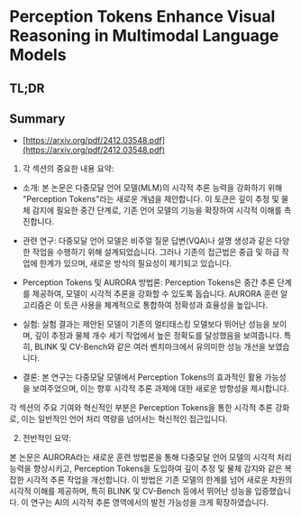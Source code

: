 # Perception Tokens Enhance Visual Reasoning in Multimodal Language Models
## TL;DR
## Summary
- [https://arxiv.org/pdf/2412.03548.pdf](https://arxiv.org/pdf/2412.03548.pdf)

1. 각 섹션의 중요한 내용 요약:

- 소개: 본 논문은 다중모달 언어 모델(MLM)의 시각적 추론 능력을 강화하기 위해 "Perception Tokens"라는 새로운 개념을 제안합니다. 이 토큰은 깊이 추정 및 물체 감지에 필요한 중간 단계로, 기존 언어 모델의 기능을 확장하여 시각적 이해를 촉진합니다.

- 관련 연구: 다중모달 언어 모델은 비주얼 질문 답변(VQA)나 설명 생성과 같은 다양한 작업을 수행하기 위해 설계되었습니다. 그러나 기존의 접근법은 중급 및 하급 작업에 한계가 있으며, 새로운 방식의 필요성이 제기되고 있습니다.

- Perception Tokens 및 AURORA 방법론: Perception Tokens은 중간 추론 단계를 제공하여, 모델이 시각적 추론을 강화할 수 있도록 돕습니다. AURORA 훈련 알고리즘은 이 토큰 사용을 체계적으로 통합하여 정확성과 효율성을 높입니다.

- 실험: 실험 결과는 제안된 모델이 기존의 멀티태스킹 모델보다 뛰어난 성능을 보이며, 깊이 추정과 물체 개수 세기 작업에서 높은 정확도를 달성했음을 보여줍니다. 특히, BLINK 및 CV-Bench와 같은 여러 벤치마크에서 유의미한 성능 개선을 보였습니다.

- 결론: 본 연구는 다중모달 모델에서 Perception Tokens의 효과적인 활용 가능성을 보여주었으며, 이는 향후 시각적 추론 과제에 대한 새로운 방향성을 제시합니다.

각 섹션의 주요 기여와 혁신적인 부분은 Perception Tokens을 통한 시각적 추론 강화로, 이는 일반적인 언어 처리 역량을 넘어서는 혁신적인 접근입니다.

2. 전반적인 요약:

본 논문은 AURORA라는 새로운 훈련 방법론을 통해 다중모달 언어 모델의 시각적 처리 능력을 향상시키고, Perception Tokens을 도입하여 깊이 추정 및 물체 감지와 같은 복잡한 시각적 추론 작업을 개선합니다. 이 방법은 기존 모델의 한계를 넘어 새로운 차원의 시각적 이해를 제공하며, 특히 BLINK 및 CV-Bench 등에서 뛰어난 성능을 입증했습니다. 이 연구는 AI의 시각적 추론 영역에서의 발전 가능성을 크게 확장하였습니다.